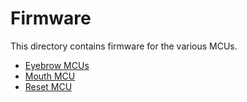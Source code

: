 # Firmware

This directory contains firmware for the various MCUs.

* [Eyebrow MCUs](./eyebrows/README.md)
* [Mouth MCU](./mouth/README.md)
* [Reset MCU](./reset/README.md)
